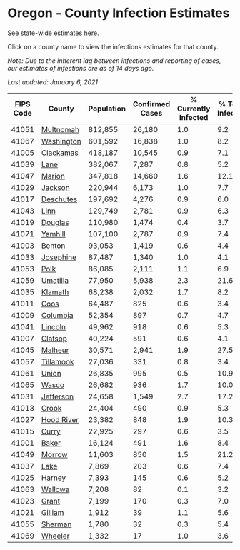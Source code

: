 # Oregon - County Infection Estimates

See state-wide estimates [here](/infections/us-or).

Click on a county name to view the infections estimates for that county.

*Note: Due to the inherent lag between infections and reporting of cases, our estimates of infections are as of 14 days ago.*

*Last updated: January 6, 2021*

|   FIPS Code |                   County |   Population |   Confirmed Cases |   % Currently Infected |   % Total Infected |
|-------------|--------------------------|--------------|-------------------|------------------------|--------------------|
|       41051 |   [Multnomah](multnomah) |      812,855 |            26,180 |                    1.0 |                9.2 |
|       41067 | [Washington](washington) |      601,592 |            16,838 |                    1.0 |                8.2 |
|       41005 |   [Clackamas](clackamas) |      418,187 |            10,545 |                    0.9 |                7.1 |
|       41039 |             [Lane](lane) |      382,067 |             7,287 |                    0.8 |                5.2 |
|       41047 |         [Marion](marion) |      347,818 |            14,660 |                    1.6 |               12.1 |
|       41029 |       [Jackson](jackson) |      220,944 |             6,173 |                    1.0 |                7.7 |
|       41017 |   [Deschutes](deschutes) |      197,692 |             4,276 |                    0.9 |                6.0 |
|       41043 |             [Linn](linn) |      129,749 |             2,781 |                    0.9 |                6.3 |
|       41019 |       [Douglas](douglas) |      110,980 |             1,474 |                    0.4 |                3.7 |
|       41071 |       [Yamhill](yamhill) |      107,100 |             2,787 |                    0.9 |                7.4 |
|       41003 |         [Benton](benton) |       93,053 |             1,419 |                    0.6 |                4.4 |
|       41033 |   [Josephine](josephine) |       87,487 |             1,340 |                    1.0 |                4.1 |
|       41053 |             [Polk](polk) |       86,085 |             2,111 |                    1.1 |                6.9 |
|       41059 |     [Umatilla](umatilla) |       77,950 |             5,938 |                    2.3 |               21.6 |
|       41035 |       [Klamath](klamath) |       68,238 |             2,032 |                    1.7 |                8.2 |
|       41011 |             [Coos](coos) |       64,487 |               825 |                    0.6 |                3.4 |
|       41009 |     [Columbia](columbia) |       52,354 |               897 |                    0.7 |                4.7 |
|       41041 |       [Lincoln](lincoln) |       49,962 |               918 |                    0.6 |                5.3 |
|       41007 |       [Clatsop](clatsop) |       40,224 |               591 |                    0.6 |                4.1 |
|       41045 |       [Malheur](malheur) |       30,571 |             2,941 |                    1.9 |               27.5 |
|       41057 |   [Tillamook](tillamook) |       27,036 |               331 |                    0.8 |                3.4 |
|       41061 |           [Union](union) |       26,835 |               995 |                    0.5 |               10.9 |
|       41065 |           [Wasco](wasco) |       26,682 |               936 |                    1.7 |               10.0 |
|       41031 |   [Jefferson](jefferson) |       24,658 |             1,549 |                    2.7 |               17.2 |
|       41013 |           [Crook](crook) |       24,404 |               490 |                    0.9 |                5.3 |
|       41027 | [Hood River](hood-river) |       23,382 |               848 |                    1.9 |               10.3 |
|       41015 |           [Curry](curry) |       22,925 |               297 |                    0.6 |                3.5 |
|       41001 |           [Baker](baker) |       16,124 |               491 |                    1.6 |                8.4 |
|       41049 |         [Morrow](morrow) |       11,603 |               850 |                    1.5 |               21.2 |
|       41037 |             [Lake](lake) |        7,869 |               203 |                    0.6 |                7.4 |
|       41025 |         [Harney](harney) |        7,393 |               145 |                    0.6 |                5.2 |
|       41063 |       [Wallowa](wallowa) |        7,208 |                82 |                    0.1 |                3.2 |
|       41023 |           [Grant](grant) |        7,199 |               170 |                    0.3 |                7.0 |
|       41021 |       [Gilliam](gilliam) |        1,912 |                39 |                    1.1 |                5.6 |
|       41055 |       [Sherman](sherman) |        1,780 |                32 |                    0.3 |                5.4 |
|       41069 |       [Wheeler](wheeler) |        1,332 |                17 |                    1.0 |                3.6 |